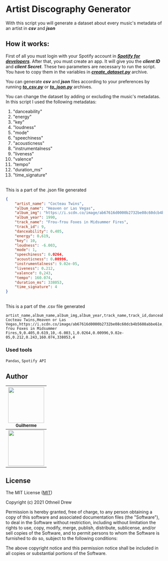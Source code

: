 # **Artist Discography Generator**
With this script you will generate a dataset about every music's metadata of an artist in ***csv*** and ***json***

## **How it works:**
First of all you must login with your Spotify account in ***[Spotify for developers]***. After that, you must create an app. It will give you the ***client ID*** and ***client Secret***. These two parameters are necessary to run the script. You have to copy them in the variables in ***[create_dataset.py]*** archive.

You can generate ***csv*** and ***json*** files according to your preferences by running ***[to_csv.py]*** or ***[to_json.py]*** archives.

You can change the dataset by adding or excluding the music's metadatas. In this script I used the following metadatas:
1. "danceability"
2. "energy"
3. "key"
4. "loudness"
5. "mode"
6. "speechiness"
7. "acousticness"
8. "instrumentalness"
9. "liveness"
10. "valence"
11. "tempo"
12. "duration_ms"
13. "time_signature"

<br>This is a part of the .json file generated
```json
{
    "artist_name": "Cocteau Twins",
    "album_name": "Heaven or Las Vegas",
    "album_img": "https://i.scdn.co/image/ab67616d0000b2732be08c60dcb4b5608abbe61e",
    "album_year": 1990,
    "track_name": "Frou-frou Foxes in Midsummer Fires",
    "track_id": 9,
    "danceability": 0.405,
    "energy": 0.619,
    "key": 10,
    "loudness": -6.003,
    "mode": 1,
    "speechiness": 0.0264,
    "acousticness": 0.00996,
    "instrumentalness": 9.02e-05,
    "liveness": 0.212,
    "valence": 0.243,
    "tempo": 160.074,
    "duration_ms": 338053,
    "time_signature": 4
}
```

<br>This is a part of the .csv file generated
```csv
artist_name,album_name,album_img,album_year,track_name,track_id,danceability,energy,key,loudness,mode,speechiness,acousticness,instrumentalness,liveness,valence,tempo,duration_ms,time_signature
Cocteau Twins,Heaven or Las Vegas,https://i.scdn.co/image/ab67616d0000b2732be08c60dcb4b5608abbe61e,1990,Frou-frou Foxes in Midsummer Fires,9,0.405,0.619,10,-6.003,1,0.0264,0.00996,9.02e-05,0.212,0.243,160.074,338053,4
```

### **Used tools**
``Pandas``, ``Spotify API``

## **Author**
| [<img src="https://avatars.githubusercontent.com/u/105020039?v=4" width=115><br><sub>Guilherme</sub>](https://github.com/guimfs) |
| :---: |
| [<img src="https://img.shields.io/badge/LinkedIn-0077B5?style=for-the-badge&logo=linkedin&logoColor=white" width=115>](https://www.linkedin.com/in/guilherme-mfs/) |


## **License**
The MIT License ([MIT])

Copyright (c) 2021 Othneil Drew

Permission is hereby granted, free of charge, to any person obtaining a copy
of this software and associated documentation files (the "Software"), to deal
in the Software without restriction, including without limitation the rights
to use, copy, modify, merge, publish, distribute, sublicense, and/or sell
copies of the Software, and to permit persons to whom the Software is
furnished to do so, subject to the following conditions:

The above copyright notice and this permission notice shall be included in all
copies or substantial portions of the Software.

[links]: <> (Links used in this README.md file)
[MIT]: https://choosealicense.com/licenses/mit/
[Spotify for developers]: https://developer.spotify.com/dashboard
[create_dataset.py]: https://github.com/guimfs/artist-discography-spotify/blob/main/create_dataset.py
[to_csv.py]: https://github.com/guimfs/artist-discography-spotify/blob/main/to_csv.py
[to_json.py]: https://github.com/guimfs/artist-discography-spotify/blob/main/to_json.py